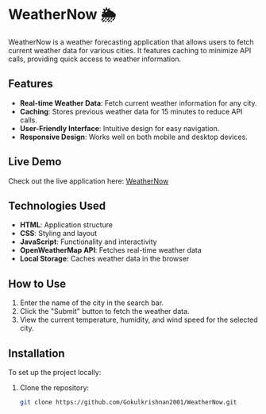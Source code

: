 # WeatherNow 🌦️

WeatherNow is a weather forecasting application that allows users to fetch current weather data for various cities. It features caching to minimize API calls, providing quick access to weather information.

## Features
- **Real-time Weather Data**: Fetch current weather information for any city.
- **Caching**: Stores previous weather data for 15 minutes to reduce API calls.
- **User-Friendly Interface**: Intuitive design for easy navigation.
- **Responsive Design**: Works well on both mobile and desktop devices.
  
## Live Demo
Check out the live application here: [WeatherNow](https://luxury-frangollo-2a65bf.netlify.app)

## Technologies Used
- **HTML**: Application structure
- **CSS**: Styling and layout
- **JavaScript**: Functionality and interactivity
- **OpenWeatherMap API**: Fetches real-time weather data
- **Local Storage**: Caches weather data in the browser

## How to Use
1. Enter the name of the city in the search bar.
2. Click the "Submit" button to fetch the weather data.
3. View the current temperature, humidity, and wind speed for the selected city.

## Installation
To set up the project locally:
1. Clone the repository:
   ```bash
   git clone https://github.com/Gokulkrishnan2001/WeatherNow.git
